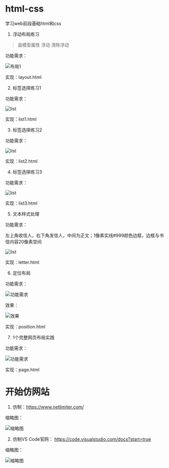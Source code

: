 # html-css
学习web前段基础html和css

1. 浮动布局练习

>盒模型属性 浮动 清除浮动

功能需求：

![布局1](img/layout1.PNG)

实现：layout.html

2. 标签选择练习1

功能需求：

![list](img/list1.PNG)

实现：list1.html

3. 标签选择练习2

功能需求：

![list](img/list2.PNG)

实现：list2.html

4. 标签选择练习3

功能需求：

![list](img/list3.PNG)

实现：list3.html

5. 文本样式处理

功能需求：

左上角收信人，右下角发信人，中间为正文；1像素实线#999颜色边框，边框与书信内容20像素空间

![list](img/exercise5.PNG)

实现：letter.html

6. 定位布局

功能需求：

![功能需求](img/exercise6.PNG)

效果：

![效果](img/exercise6-1.PNG)

实现：position.html

7. 1个完整网页布局实践

功能需求：

![功能需求](img/exercise7.PNG)

实现：page.html

# 开始仿网站

1. 仿制：https://www.netlimiter.com/

缩略图：

![缩略图](imitate-html/img/NetLimiter.png)


2. 仿制VS Code官网： https://code.visualstudio.com/docs?start=true

缩略图：

![缩略图](imitate-html/img/VSCode.png)

